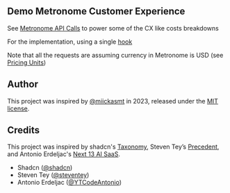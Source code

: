 ## Demo Metronome Customer Experience

See [Metronome API Calls](https://github.com/evregille/metronome-cx-demo/blob/main/actions/metronome.ts) to power some of the CX like costs breakdowns

For the implementation, using a single [hook](https://github.com/evregille/metronome-cx-demo/blob/main/hooks/use-metronome-config.tsx) 

Note that all the requests are assuming currency in Metronome is USD (see [Pricing Units](https://app.metronome.com/offering/pricing-units))

## Author

This project was inspired by [@miickasmt](https://twitter.com/miickasmt) in 2023, released under the [MIT license](https://github.com/shadcn/taxonomy/blob/main/LICENSE.md).

## Credits

This project was inspired by shadcn's [Taxonomy](https://github.com/shadcn-ui/taxonomy), Steven Tey’s [Precedent](https://github.com/steven-tey/precedent), and Antonio Erdeljac's [Next 13 AI SaaS](https://github.com/AntonioErdeljac/next13-ai-saas).

- Shadcn ([@shadcn](https://twitter.com/shadcn))
- Steven Tey ([@steventey](https://twitter.com/steventey))
- Antonio Erdeljac ([@YTCodeAntonio](https://twitter.com/AntonioErdeljac))
